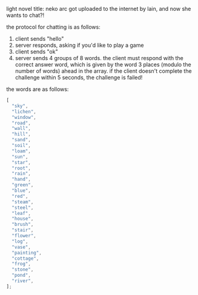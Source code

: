 light novel title: neko arc got uploaded to the internet by lain, and now she wants to chat?!

the protocol for chatting is as follows:

1. client sends "hello"
2. server responds, asking if you'd like to play a game
3. client sends "ok"
4. server sends 4 groups of 8 words. the client must respond with the correct
   answer word, which is given by the word 3 places (modulo the number of words)
   ahead in the array. if the client doesn't complete the challenge within
   5 seconds, the challenge is failed!

the words are as follows:

```js
[
  "sky",
  "lichen",
  "window",
  "road",
  "wall",
  "hill",
  "sand",
  "soil",
  "loam",
  "sun",
  "star",
  "root",
  "rain",
  "hand",
  "green",
  "blue",
  "red",
  "steam",
  "steel",
  "leaf",
  "house",
  "brush",
  "stair",
  "flower",
  "log",
  "vase",
  "painting",
  "cottage",
  "frog",
  "stone",
  "pond",
  "river",
];
```
